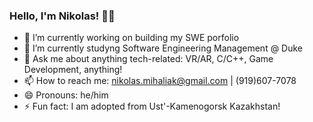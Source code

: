 ### Hello, I'm Nikolas! 🏳️‍🌈

- 🔭 I’m currently working on building my SWE porfolio
- 🌱 I’m currently studyng Software Engineering Management @ Duke
- 💬 Ask me about anything tech-related: VR/AR, C/C++, Game Development, anything!
- 📫 How to reach me: nikolas.mihaliak@gmail.com | (919)607-7078
- 😄 Pronouns: he/him
- ⚡ Fun fact: I am adopted from Ust'-Kamenogorsk Kazakhstan!
